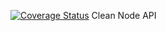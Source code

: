 [![Coverage Status](https://coveralls.io/repos/github/joaofeitoza13/clean-node-api/badge.svg?branch=main)](https://coveralls.io/github/joaofeitoza13/clean-node-api?branch=main)
Clean Node API

